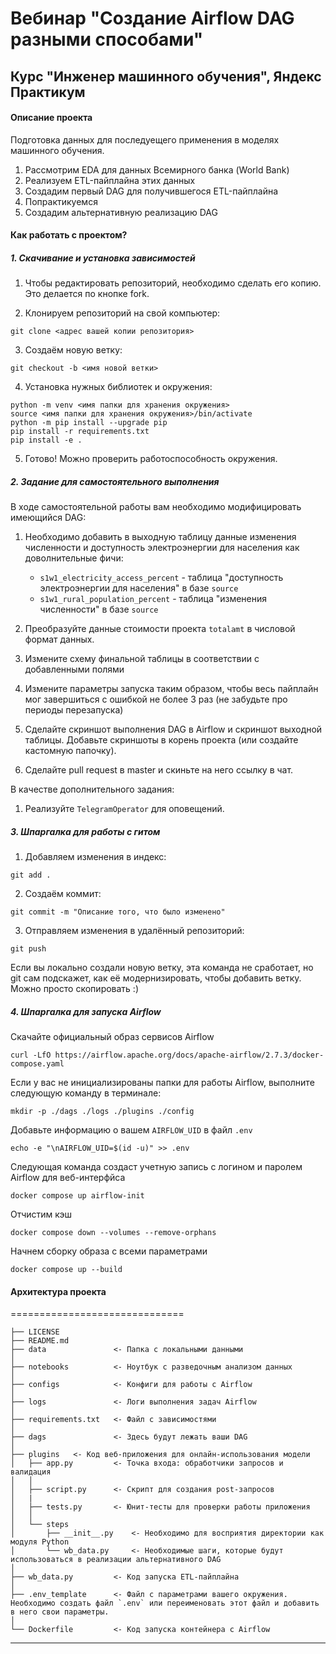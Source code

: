 # Вебинар "Создание Airflow DAG разными способами"
## Курс "Инженер машинного обучения", Яндекс Практикум

#### Описание проекта
Подготовка данных для последуещего применения в моделях машинного обучения.
1. Рассмотрим EDA для данных Всемирного банка (World Bank)
2. Реализуем ETL-пайплайна этих данных
3. Создадим первый DAG для получившегося ETL-пайплайна
4. Попрактикуемся
5. Создадим альтернативную реализацию DAG


#### Как работать с проектом?

##### 1. Скачивание и установка зависимостей
1. Чтобы редактировать репозиторий, необходимо сделать его копию. Это делается по кнопке fork.

2. Клонируем репозиторий на свой компьютер:
~~~
git clone <адрес вашей копии репозитория>
~~~

3. Создаём новую ветку:
~~~
git checkout -b <имя новой ветки>
~~~

4. Установка нужных библиотек и окружения:
~~~
python -m venv <имя папки для хранения окружения>
source <имя папки для хранения окружения>/bin/activate
python -m pip install --upgrade pip
pip install -r requirements.txt
pip install -e .
~~~

5. Готово! Можно проверить работоспособность окружения.


##### 2. Задание для самостоятельного выполнения
В ходе самостоятельной работы вам необходимо модифицировать имеющийся DAG:

1. Необходимо добавить в выходную таблицу данные изменения численности и доступность электроэнергии для населения как доволнительные фичи:
    - `s1w1_electricity_access_percent` - таблица "доступность электроэнергии для населения" в базе `source`
    - `s1w1_rural_population_percent` - таблица "изменения численности" в базе `source`

2. Преобразуйте данные стоимости проекта `totalamt` в числовой формат данных.

3. Измените схему финальной таблицы в соответствии с добавленными полями

4. Измените параметры запуска таким образом, чтобы весь пайплайн мог завершиться с ошибкой не более 3 раз (не забудьте про периоды перезапуска)

5. Сделайте скриншот выполнения DAG в Airflow и скриншот выходной таблицы. Добавьте скриншоты в корень проекта (или создайте кастомную папочку).

6. Сделайте pull request в master и скиньте на него ссылку в чат.

В качестве дополнительного задания:

1. Реализуйте `TelegramOperator` для оповещений.


##### 3. Шпаргалка для работы с гитом
1. Добавляем изменения в индекс:
~~~
git add .
~~~

2. Создаём коммит:
~~~
git commit -m "Описание того, что было изменено"
~~~

3. Отправляем изменения в удалённый репозиторий:
~~~
git push
~~~
Если вы локально создали новую ветку, эта команда не сработает, но git сам подскажет, как её модернизировать, чтобы добавить ветку. Можно просто скопировать :)

##### 4. Шпаргалка для запуска Airflow
Скачайте официальный образ сервисов Airflow
~~~
curl -LfO https://airflow.apache.org/docs/apache-airflow/2.7.3/docker-compose.yaml
~~~
Если у вас не инициализированы папки для работы Airflow, выполните следующую команду в терминале:
~~~
mkdir -p ./dags ./logs ./plugins ./config
~~~
Добавьте информацию о вашем `AIRFLOW_UID` в файл `.env`
~~~
echo -e "\nAIRFLOW_UID=$(id -u)" >> .env
~~~
Следующая команда создаст учетную запись с логином и паролем Airflow для веб-интерфйса
~~~
docker compose up airflow-init
~~~
Отчистим кэш
~~~
docker compose down --volumes --remove-orphans
~~~
Начнем сборку образа с всеми параметрами
~~~
docker compose up --build
~~~

#### Архитектура проекта
==============================

    ├── LICENSE         
    ├── README.md          
    ├── data               <- Папка c локальными данными
    │
    ├── notebooks          <- Ноутбук с разведочным анализом данных
    │
    ├── configs            <- Конфиги для работы с Airflow
    │
    ├── logs               <- Логи выполнения задач Airflow
    │
    ├── requirements.txt   <- Файл с зависимостями
    │
    ├── dags               <- Здесь будут лежать ваши DAG
    │
    ├── plugins   <- Код веб-приложения для онлайн-использования модели
    │   ├── app.py         <- Точка входа: обработчики запросов и валидация
    │   │
    │   ├── script.py      <- Скрипт для создания post-запросов 
    │   |
    │   ├── tests.py       <- Юнит-тесты для проверки работы приложения
    │   │
    │   └── steps 
    │       ├── __init__.py    <- Необходимо для восприятия директории как модуля Python  
    │       └── wb_data.py     <- Необходимые шаги, которые будут использоваться в реализации альтернативного DAG
    │
    ├── wb_data.py         <- Код запуска ETL-пайплайна
    │
    ├── .env_template      <- Файл с параметрами вашего окружения. Необходимо создать файл `.env` или переименовать этот файл и добавить в него свои параметры.
    │
    └── Dockerfile         <- Код запуска контейнера с Airflow             

-----------------
